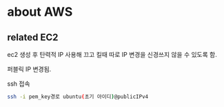 # about AWS

## related EC2

ec2 생성 후 탄력적 IP 사용해 끄고 킬때 따로 IP 변경을 신경쓰지 않을 수 있도록 함.

퍼블릭 IP 변경됨.

ssh 접속

```bash
ssh -i pem_key경로 ubuntu(초기 아이디)@publicIPv4
```

